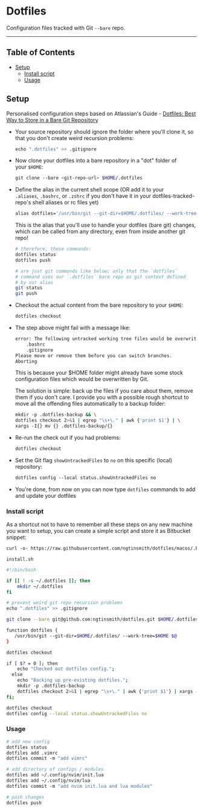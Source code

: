 # Dotfiles

Configuration files tracked with Git `--bare` repo.

---

## Table of Contents

- [Setup](#setup)
    - [Install script](#install-script)
    - [Usage](#usage)

## Setup

Personalised configuration steps based on Atlassian's Guide - [Dotfiles: Best Way to Store in a Bare Git Repository](https://www.atlassian.com/git/tutorials/dotfiles)

- Your source repository should ignore the folder where you'll clone it, so that you don't create weird recursion problems:

    ```sh
    echo ".dotfiles" >> .gitignore
    ```

- Now clone your dotfiles into a bare repository in a "dot" folder of your `$HOME`:

    ```sh
    git clone --bare <git-repo-url> $HOME/.dotfiles
    ```

- Define the alias in the current shell scope (OR add it to your `.aliases`, `.bashrc`, or `.zshrc` if you don't have it in your dotfiles-tracked-repo's shell aliases or rc files yet)

    ```sh
    alias dotfiles='/usr/bin/git --git-dir=$HOME/.dotfiles/ --work-tree=$HOME'
    ```

    This is the alias that you'll use to handle your dotfiles (bare git) changes, which can be called from any directory, even from inside another git repo!

    ```sh
    # therefore, these commands:
    dotfiles status
    dotfiles push

    # are just git commands like below; only that the `dotfiles`
    # command uses our `.dotfiles` bare repo as git context defined
    # by our alias
    git status
    git push
    ```
    

- Checkout the actual content from the bare repository to your `$HOME`:

    ```sh
    dotfiles checkout
    ```

- The step above might fail with a message like:

    ```sh
    error: The following untracked working tree files would be overwritten by checkout:
        .bashrc
        .gitignore
    Please move or remove them before you can switch branches.
    Aborting
    ```

    This is because your $HOME folder might already have some stock configuration files which would be overwritten by Git.

    The solution is simple: back up the files if you care about them, remove them if you don't care. I provide you with a possible rough shortcut to move all the offending files automatically to a backup folder:

    ```sh
    mkdir -p .dotfiles-backup && \
    dotfiles checkout 2>&1 | egrep "\s+\." | awk {'print $1'} | \
    xargs -I{} mv {} .dotfiles-backup/{}
    ```

- Re-run the check out if you had problems:

    ```sh
    dotfiles checkout
    ```

- Set the Git flag `showUntrackedFiles` to `no` on this specific (local) repository:

    ```sh
    dotfiles config --local status.showUntrackedFiles no
    ```

- You're done, from now on you can now type `dotfiles` commands to add and update your dotfiles

### Install script
As a shortcut not to have to remember all these steps on any new machine you want to setup, you can create a simple script and store it as Bitbucket snippet:

```sh
curl -o- https://raw.githubusercontent.com/ngtinsmith/dotfiles/macos/.bin/install.sh | bash
```


`install.sh`

```sh
#!/bin/bash

if [[ ! -s ~/.dotfiles ]]; then
    mkdir ~/.dotfiles
fi

# prevent weird git repo recursion problems
echo ".dotfiles" >> .gitignore

git clone --bare git@github.com:ngtinsmith/dotfiles.git $HOME/.dotfiles

function dotfiles {
   /usr/bin/git --git-dir=$HOME/.dotfiles/ --work-tree=$HOME $@
}

dotfiles checkout

if [ $? = 0 ]; then
    echo "Checked out dotfiles config.";
  else
    echo "Backing up pre-existing dotfiles.";
    mkdir -p .dotfiles-backup
    dotfiles checkout 2>&1 | egrep "\s+\." | awk {'print $1'} | xargs -I{} mv {} .dotfiles-backup/{}
fi;

dotfiles checkout
dotfiles config --local status.showUntrackedFiles no
```

### Usage

```sh
# add new config
dotfiles status
dotfiles add .vimrc
dotfiles commit -m "add vimrc"

# add directory of configs / modules
dotfiles add ~/.config/nvim/init.lua
dotfiles add ~/.config/nvim/lua
dotfiles commit -m "add nvim init.lua and lua modules"

# push changes
dotfiles push
```

